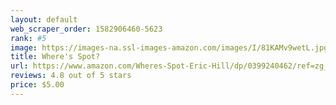 ```yaml
---
layout: default 
﻿web_scraper_order: 1582906460-5623
rank: #5
image: https://images-na.ssl-images-amazon.com/images/I/81KAMv9wetL.jpg
title: Where's Spot?
url: https://www.amazon.com/Wheres-Spot-Eric-Hill/dp/0399240462/ref=zg_mw_books_5?_encoding=UTF8&psc=1&refRID=TBMNK4Y038MCV8ZD423X
reviews: 4.8 out of 5 stars
price: $5.00 
---
```

